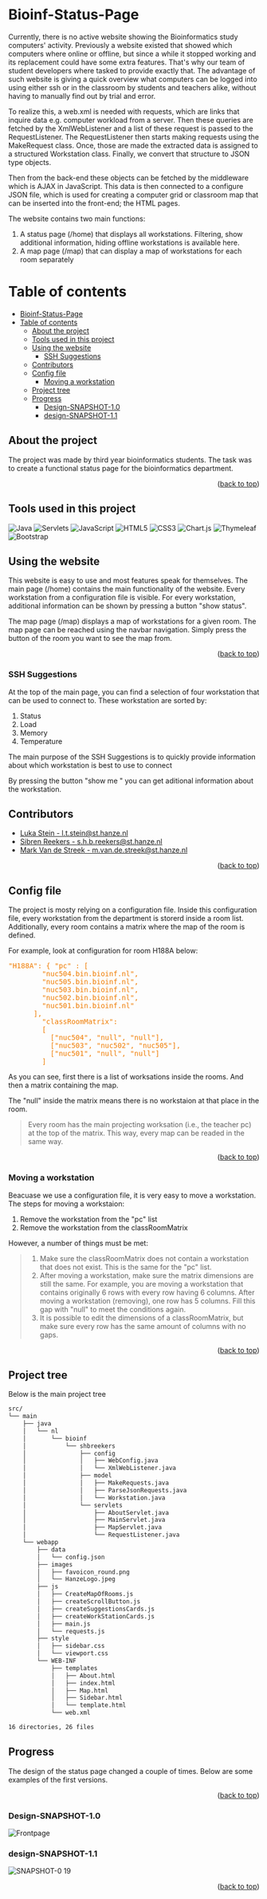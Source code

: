 <a name="readme-top"></a>

# Bioinf-Status-Page

Currently, there is no active website showing the Bioinformatics study computers' activity.
Previously a website existed that showed which computers where online or offline, but since a while
it stopped working and its replacement could have some extra features. That's why our team of student developers
where tasked to provide exactly that. The advantage of such website is giving a quick overview what computers can be logged into using
either ssh or in the classroom by students and teachers alike, without having to manually find out by trial and error.



To realize this, a web.xml is needed with requests, which are links that inquire data e.g.
computer workload from a server. Then these queries are fetched by the XmlWebListener and a list of these request is passed to the RequestListener.
The RequestListener then starts making requests using the MakeRequest class. Once, those are
made the extracted data is assigned to a structured Workstation class. Finally, we convert that structure
to JSON type objects.

Then from the back-end these objects can be fetched by the middleware which is AJAX in JavaScript.
This data is then connected to a configure JSON file, which is used for creating a computer grid or classroom map
that can be inserted into the front-end; the HTML pages.

The website contains two main functions:

1. A status page (/home) that displays all workstations. Filtering, show additional information, hiding offline workstations is available here.
2. A map page (/map) that can display a map of workstations for each room separately

# Table of contents

- [Bioinf-Status-Page](#bioinf-status-page)
- [Table of contents](#table-of-contents)
  - [About the project](#about-the-project)
  - [Tools used in this project](#tools-used-in-this-project)
  - [Using the website](#using-the-website)
    - [SSH Suggestions](#ssh-suggestions)
  - [Contributors](#contributors)
  - [Config file](#config-file)
    - [Moving a workstation](#moving-a-workstation)
  - [Project tree](#project-tree)
  - [Progress](#progress)
    - [Design-SNAPSHOT-1.0](#design-snapshot-10)
    - [design-SNAPSHOT-1.1](#design-snapshot-11)

## About the project

The project was made by third year bioinformatics students. The task was to create a functional status page for the bioinformatics department.

<p align="right">(<a href="#readme-top">back to top</a>)</p>

## Tools used in this project

![Java](https://img.shields.io/badge/java-%23ED8B00.svg?style=for-the-badge&logo=openjdk&logoColor=white)
![Servlets](https://img.shields.io/badge/-Servlets-000000?style=for-the-badge&logo=Java&logoColor=white)
![JavaScript](https://img.shields.io/badge/javascript-%23323330.svg?style=for-the-badge&logo=javascript&logoColor=%23F7DF1E)
![HTML5](https://img.shields.io/badge/html5-%23E34F26.svg?style=for-the-badge&logo=html5&logoColor=white)
![CSS3](https://img.shields.io/badge/css3-%231572B6.svg?style=for-the-badge&logo=css3&logoColor=white)
![Chart.js](https://img.shields.io/badge/chart.js-F5788D.svg?style=for-the-badge&logo=chart.js&logoColor=white)
![Thymeleaf](https://img.shields.io/badge/Thymeleaf-%23005C0F.svg?style=for-the-badge&logo=Thymeleaf&logoColor=white)
![Bootstrap](https://img.shields.io/badge/bootstrap-%238511FA.svg?style=for-the-badge&logo=bootstrap&logoColor=white)

## Using the website

This website is easy to use and most features speak for themselves. The main page (/home) contains the main functionality of the website. Every workstation from a configuration file is visible. For every workstation, additional information can be shown by pressing a button "show status".

The map page (/map) displays a map of workstations for a given room. The map page can be reached using the navbar navigation. Simply press the button of the room you want to see the map from.

<p align="right">(<a href="#readme-top">back to top</a>)</p>

### SSH Suggestions

At the  top of the main page, you can find a selection of four workstation that can be used to connect to. These workstation are sorted by:

1. Status
2. Load
3. Memory
4. Temperature

The main purpose of the SSH Suggestions is to quickly provide information about which workstation is best to use to connect

By pressing the button "show me " you can get aditional information about the workstation.

## Contributors

- [Luka Stein - l.t.stein@st.hanze.nl](https://github.com/Coldbirdie)
- [Sibren Reekers - s.h.b.reekers@st.hanze.nl](https://github.com/SibrenReekers)
- [Mark Van de Streek - m.van.de.streek@st.hanze.nl](https://github.com/MarkStreek)

<p align="right">(<a href="#readme-top">back to top</a>)</p>

## Config file

The project is mosty relying on a configuration file. Inside this configuration file, every workstation from the department is storerd inside a room list. Additionally, every room contains a matrix where the map of the room is defined.

For example, look at configuration for room H188A below:

<pre style="color:#F07C01;">
"H188A": { "pc" : [
        "nuc504.bin.bioinf.nl",
        "nuc505.bin.bioinf.nl",
        "nuc503.bin.bioinf.nl",
        "nuc502.bin.bioinf.nl",
        "nuc501.bin.bioinf.nl"
      ],
        "classRoomMatrix":
        [
          ["nuc504", "null", "null"],
          ["nuc503", "nuc502", "nuc505"],
          ["nuc501", "null", "null"]
        ]
</pre>

As you can see, first there is a list of worksations inside the rooms. And then a matrix containing the map.

The "null" inside the matrix means there is no workstaion at that place in the room.

> Every room has the main projecting worksation (i.e., the teacher pc) at the top of the matrix. This way, every map can be readed in the same way.

<p align="right">(<a href="#readme-top">back to top</a>)</p>

### Moving a workstation

Beacuase we use a configuration file, it is very easy to move a workstation. The steps for moving a workstaion:

1. Remove the workstation from the "pc" list
2. Remove the workstation from the classRoomMatrix

However, a number of things must be met:

> 1. Make sure the classRoomMatrix does not contain a workstation that does not exist. This is the same for the "pc" list.
> 2. After moving a workstation, make sure the matrix dimensions are still the same. For example, you are moving a workstation that contains originally 6 rows with every row having 6 columns. After moving a workstation (removing), one row has 5 columns. Fill this gap with "null" to meet the conditions again.
> 3. It is possible to edit the dimensions of a classRoomMatrix, but make sure every row has the same amount of columns with no gaps.

<p align="right">(<a href="#readme-top">back to top</a>)</p>

## Project tree

Below is the main project tree

```bash
src/
└── main
    ├── java
    │   └── nl
    │       └── bioinf
    │           └── shbreekers
    │               ├── config
    │               │   ├── WebConfig.java
    │               │   └── XmlWebListener.java
    │               ├── model
    │               │   ├── MakeRequests.java
    │               │   ├── ParseJsonRequests.java
    │               │   └── Workstation.java
    │               └── servlets
    │                   ├── AboutServlet.java
    │                   ├── MainServlet.java
    │                   ├── MapServlet.java
    │                   └── RequestListener.java
    └── webapp
        ├── data
        │   └── config.json
        ├── images
        │   ├── favoicon_round.png
        │   └── HanzeLogo.jpeg
        ├── js
        │   ├── CreateMapOfRooms.js
        │   ├── createScrollButton.js
        │   ├── createSuggestionsCards.js
        │   ├── createWorkStationCards.js
        │   ├── main.js
        │   └── requests.js
        ├── style
        │   ├── sidebar.css
        │   └── viewport.css
        └── WEB-INF
            ├── templates
            │   ├── About.html
            │   ├── index.html
            │   ├── Map.html
            │   ├── Sidebar.html
            │   └── template.html
            └── web.xml

16 directories, 26 files
```

## Progress

The design of the status page changed a couple of times. Below are some examples of the first versions.

<p align="right">(<a href="#readme-top">back to top</a>)</p>

### Design-SNAPSHOT-1.0

![Frontpage](demo_design.png "Statuses")

### design-SNAPSHOT-1.1

![SNAPSHOT-0 19](https://github.com/MarkStreek/Bioinf-Status-Page/assets/60214213/3ddf20db-ca51-49b1-a2dc-7675bc64ef17)

<p align="right">(<a href="#readme-top">back to top</a>)</p>
